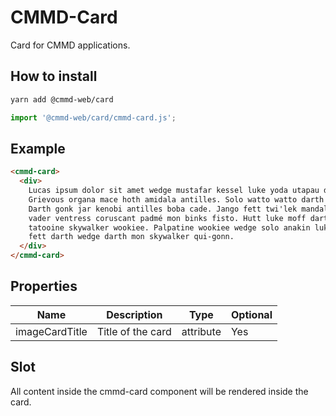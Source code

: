 # CMMD-Card

Card for CMMD applications.

## How to install

```sh
yarn add @cmmd-web/card
```

```js
import '@cmmd-web/card/cmmd-card.js';
```

## Example

```html
<cmmd-card>
  <div>
    Lucas ipsum dolor sit amet wedge mustafar kessel luke yoda utapau darth hutt organa mace.
    Grievous organa mace hoth amidala antilles. Solo watto watto darth twi'lek darth cade obi-wan.
    Darth gonk jar kenobi antilles boba cade. Jango fett twi'lek mandalore moff coruscant. Hutt
    vader ventress coruscant padmé mon binks fisto. Hutt luke moff darth lando. Anakin wedge
    tatooine skywalker wookiee. Palpatine wookiee wedge solo anakin luke organa antilles. Bothan
    fett darth wedge darth mon skywalker qui-gonn.
  </div>
</cmmd-card>
```

## Properties

| Name           | Description       | Type      | Optional |
| -------------- | ----------------- | --------- | -------- |
| imageCardTitle | Title of the card | attribute | Yes      |

## Slot

All content inside the cmmd-card component will be rendered inside the card.
